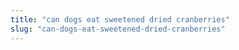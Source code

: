 ```yaml
---
title: "can dogs eat sweetened dried cranberries"
slug: "can-dogs-eat-sweetened-dried-cranberries"
---
```


